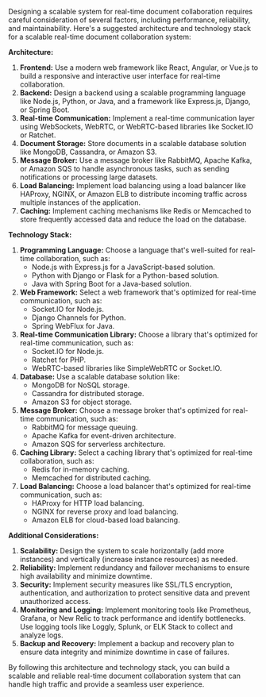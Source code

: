 Designing a scalable system for real-time document collaboration requires careful consideration of several factors, including performance, reliability, and maintainability. Here's a suggested architecture and technology stack for a scalable real-time document collaboration system:

**Architecture:**

1. **Frontend:** Use a modern web framework like React, Angular, or Vue.js to build a responsive and interactive user interface for real-time collaboration.
2. **Backend:** Design a backend using a scalable programming language like Node.js, Python, or Java, and a framework like Express.js, Django, or Spring Boot.
3. **Real-time Communication:** Implement a real-time communication layer using WebSockets, WebRTC, or WebRTC-based libraries like Socket.IO or Ratchet.
4. **Document Storage:** Store documents in a scalable database solution like MongoDB, Cassandra, or Amazon S3.
5. **Message Broker:** Use a message broker like RabbitMQ, Apache Kafka, or Amazon SQS to handle asynchronous tasks, such as sending notifications or processing large datasets.
6. **Load Balancing:** Implement load balancing using a load balancer like HAProxy, NGINX, or Amazon ELB to distribute incoming traffic across multiple instances of the application.
7. **Caching:** Implement caching mechanisms like Redis or Memcached to store frequently accessed data and reduce the load on the database.

**Technology Stack:**

1. **Programming Language:** Choose a language that's well-suited for real-time collaboration, such as:
	* Node.js with Express.js for a JavaScript-based solution.
	* Python with Django or Flask for a Python-based solution.
	* Java with Spring Boot for a Java-based solution.
2. **Web Framework:** Select a web framework that's optimized for real-time communication, such as:
	* Socket.IO for Node.js.
	* Django Channels for Python.
	* Spring WebFlux for Java.
3. **Real-time Communication Library:** Choose a library that's optimized for real-time communication, such as:
	* Socket.IO for Node.js.
	* Ratchet for PHP.
	* WebRTC-based libraries like SimpleWebRTC or Socket.IO.
4. **Database:** Use a scalable database solution like:
	* MongoDB for NoSQL storage.
	* Cassandra for distributed storage.
	* Amazon S3 for object storage.
5. **Message Broker:** Choose a message broker that's optimized for real-time communication, such as:
	* RabbitMQ for message queuing.
	* Apache Kafka for event-driven architecture.
	* Amazon SQS for serverless architecture.
6. **Caching Library:** Select a caching library that's optimized for real-time collaboration, such as:
	* Redis for in-memory caching.
	* Memcached for distributed caching.
7. **Load Balancing:** Choose a load balancer that's optimized for real-time communication, such as:
	* HAProxy for HTTP load balancing.
	* NGINX for reverse proxy and load balancing.
	* Amazon ELB for cloud-based load balancing.

**Additional Considerations:**

1. **Scalability:** Design the system to scale horizontally (add more instances) and vertically (increase instance resources) as needed.
2. **Reliability:** Implement redundancy and failover mechanisms to ensure high availability and minimize downtime.
3. **Security:** Implement security measures like SSL/TLS encryption, authentication, and authorization to protect sensitive data and prevent unauthorized access.
4. **Monitoring and Logging:** Implement monitoring tools like Prometheus, Grafana, or New Relic to track performance and identify bottlenecks. Use logging tools like Loggly, Splunk, or ELK Stack to collect and analyze logs.
5. **Backup and Recovery:** Implement a backup and recovery plan to ensure data integrity and minimize downtime in case of failures.

By following this architecture and technology stack, you can build a scalable and reliable real-time document collaboration system that can handle high traffic and provide a seamless user experience.
